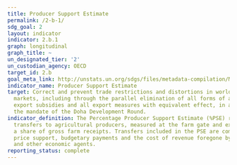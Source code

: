 ```yaml
---
title: Producer Support Estimate
permalink: /2-b-1/
sdg_goal: 2
layout: indicator
indicator: 2.b.1
graph: longitudinal
graph_title: ~
un_designated_tier: '2'
un_custodian_agency: OECD
target_id: 2.b
goal_meta_link: http://unstats.un.org/sdgs/files/metadata-compilation/Metadata-Goal-2.pdf
indicator_name: Producer Support Estimate
target: Correct and prevent trade restrictions and distortions in world agricultural
  markets, including through the parallel elimination of all forms of agricultural
  export subsidies and all export measures with equivalent effect, in accordance with
  the mandate of the Doha Development Round.
indicator_definition: The Percentage Producer Support Estimate (%PSE) represents policy
  transfers to agricultural producers, measured at the farm gate and expressed as
  a share of gross farm receipts. Transfers included in the PSE are composed of market
  price support, budgetary payments and the cost of revenue foregone by the government
  and other economic agents.
reporting_status: complete
---
```

